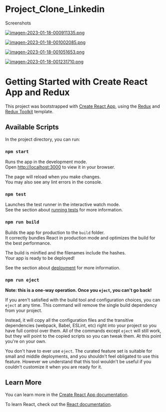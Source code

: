 # Project_Clone_Linkedin

Screenshots

[![imagen-2023-01-18-000911335.png](https://i.postimg.cc/wBPwrszC/imagen-2023-01-18-000911335.png)](https://postimg.cc/3yXj4Nd1)

[![imagen-2023-01-18-001002085.png](https://i.postimg.cc/L8Wk4KWf/imagen-2023-01-18-001002085.png)](https://postimg.cc/yDF3n5sY)

[![imagen-2023-01-18-001051653.png](https://i.postimg.cc/NjKTzC00/imagen-2023-01-18-001051653.png)](https://postimg.cc/NKw5y4mh)

[![imagen-2023-01-18-001231710.png](https://i.postimg.cc/kgSGS04W/imagen-2023-01-18-001231710.png)](https://postimg.cc/mPbTf67r)


# Getting Started with Create React App and Redux

This project was bootstrapped with [Create React App](https://github.com/facebook/create-react-app), using the [Redux](https://redux.js.org/) and [Redux Toolkit](https://redux-toolkit.js.org/) template.

## Available Scripts

In the project directory, you can run:

### `npm start`

Runs the app in the development mode.\
Open [http://localhost:3000](http://localhost:3000) to view it in your browser.

The page will reload when you make changes.\
You may also see any lint errors in the console.

### `npm test`

Launches the test runner in the interactive watch mode.\
See the section about [running tests](https://facebook.github.io/create-react-app/docs/running-tests) for more information.

### `npm run build`

Builds the app for production to the `build` folder.\
It correctly bundles React in production mode and optimizes the build for the best performance.

The build is minified and the filenames include the hashes.\
Your app is ready to be deployed!

See the section about [deployment](https://facebook.github.io/create-react-app/docs/deployment) for more information.

### `npm run eject`

**Note: this is a one-way operation. Once you `eject`, you can't go back!**

If you aren't satisfied with the build tool and configuration choices, you can `eject` at any time. This command will remove the single build dependency from your project.

Instead, it will copy all the configuration files and the transitive dependencies (webpack, Babel, ESLint, etc) right into your project so you have full control over them. All of the commands except `eject` will still work, but they will point to the copied scripts so you can tweak them. At this point you're on your own.

You don't have to ever use `eject`. The curated feature set is suitable for small and middle deployments, and you shouldn't feel obligated to use this feature. However we understand that this tool wouldn't be useful if you couldn't customize it when you are ready for it.

## Learn More

You can learn more in the [Create React App documentation](https://facebook.github.io/create-react-app/docs/getting-started).

To learn React, check out the [React documentation](https://reactjs.org/).
